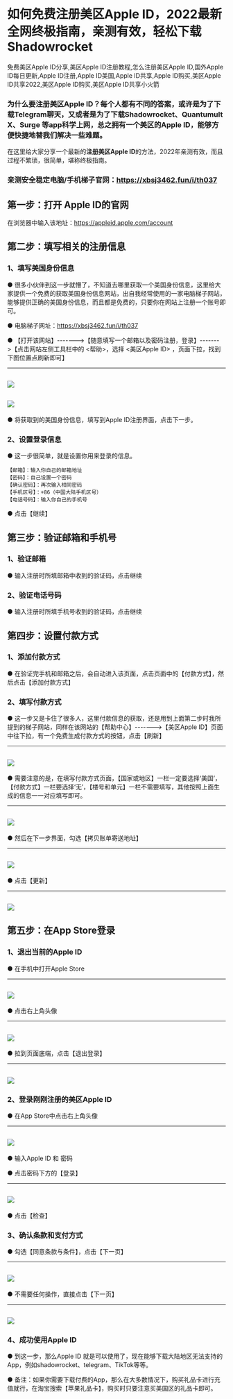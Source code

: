 # 如何免费注册美区Apple ID，2022最新全网终极指南，亲测有效，轻松下载Shadowrocket
免费美区Apple ID分享,美区Apple ID注册教程,怎么注册美区Apple ID,国外Apple ID每日更新,Apple ID注册,Apple ID美国,Apple ID共享,Apple ID购买,美区Apple ID共享2022,美区Apple ID购买,美区Apple ID共享小火箭

### 为什么要注册美区Apple ID？每个人都有不同的答案，或许是为了下载Telegram聊天，又或者是为了下载Shadowrocket、Quantumult X、Surge 等app科学上网，总之拥有一个美区的Apple ID，能够方便快捷地替我们解决一些难题。

在这里给大家分享一个最新的**注册美区Apple ID**的方法，2022年亲测有效，而且过程不繁琐，很简单，堪称终极指南。

### 亲测安全稳定电脑/手机梯子官网：https://xbsj3462.fun/i/th037

## 第一步：打开 Apple ID的官网

在浏览器中输入该地址：https://appleid.apple.com/account

## 第二步：填写相关的注册信息

### 1、填写美国身份信息

● 很多小伙伴到这一步就懵了，不知道去哪里获取一个美国身份信息，这里给大家提供一个免费的获取美国身份信息网站，出自我经常使用的一家电脑梯子网站，能够提供正确的美国身份信息，而且都是免费的，只要你在网站上注册一个账号即可。

● 电脑梯子网址：https://xbsj3462.fun/i/th037

● 【打开该网站】------->【随意填写一个邮箱以及密码注册，登录】------->【点击网站左侧工具栏中的 <帮助>，选择 <美区Apple ID> ，页面下拉，找到下图位置点刷新即可】

---
![](images/1.png)
---
![](images/2.png)
---

● 将获取到的美国身份信息，填写到Apple ID注册界面，点击下一步。

### 2、设置登录信息

  ● 这一步很简单，就是设置你用来登录的信息。

    【邮箱】：输入你自己的邮箱地址
    【密码】：自己设置一个密码
    【确认密码】：再次输入相同密码
    【手机区号】：+86（中国大陆手机区号）
    【电话号码】：输入你自己的手机号

  ● 点击【继续】
  
## 第三步：验证邮箱和手机号

### 1、验证邮箱

● 输入注册时所填邮箱中收到的验证码，点击继续

### 2、验证电话号码

● 输入注册时所填手机号收到的验证码，点击继续

## 第四步：设置付款方式

### 1、添加付款方式

● 在验证完手机和邮箱之后，会自动进入该页面，点击页面中的【付款方式】，然后点击【添加付款方式】

### 2、填写付款方式

● 这一步又是卡住了很多人，这里付款信息的获取，还是用到上面第二步时我所提到的梯子网站，同样在该网站的【帮助中心】------->【美区Apple ID】页面中往下拉，有一个免费生成付款方式的按钮，点击【刷新】

---
![](images/3.png)
---

● 需要注意的是，在填写付款方式页面，【国家或地区】一栏一定要选择‘美国’，【付款方式】一栏要选择‘无’，【楼号和单元】一栏不需要填写，其他按照上面生成的信息一一对应填写即可。

---
![](images/4.png)
---

● 然后在下一步界面，勾选【拷贝账单寄送地址】

---
![](images/5.png)
---

● 点击【更新】

---
![](images/6.png)
---

## 第五步：在App Store登录

### 1、退出当前的Apple ID

● 在手机中打开Apple Store

  ---
  ![](images/7.png)
  ---

● 点击右上角头像

---
 ![](images/8.png)
---

● 拉到页面底端，点击【退出登录】

---
 ![](images/9.png)
---

### 2、登录刚刚注册的美区Apple ID

● 在App Store中点击右上角头像

---
 ![](images/10.png)
---

● 输入Apple ID 和 密码

● 点击密码下方的【登录】

---
 ![](images/11.png)
---

● 点击【检查】

### 3、确认条款和支付方式

● 勾选【同意条款与条件】，点击【下一页】

---
 ![](images/13.png)
---

● 不需要任何操作，直接点击【下一页】

---
 ![](images/14.png)
---

### 4、成功使用Apple ID

● 到这一步，那么Apple ID 就是可以使用了，现在能够下载大陆地区无法支持的App，例如shadowrocket、telegram、TikTok等等。

● 备注：如果你需要下载付费的App，那么在大多数情况下，购买礼品卡进行充值就行，在淘宝搜索【苹果礼品卡】，购买时只要注意买美国区的礼品卡即可。
